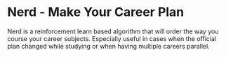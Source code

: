 # Nerd - Make Your Career Plan
Nerd is a reinforcement learn based algorithm that will order the way you course your career subjects. Especially useful in cases when the official plan changed while studying or when having multiple careers parallel.
 

